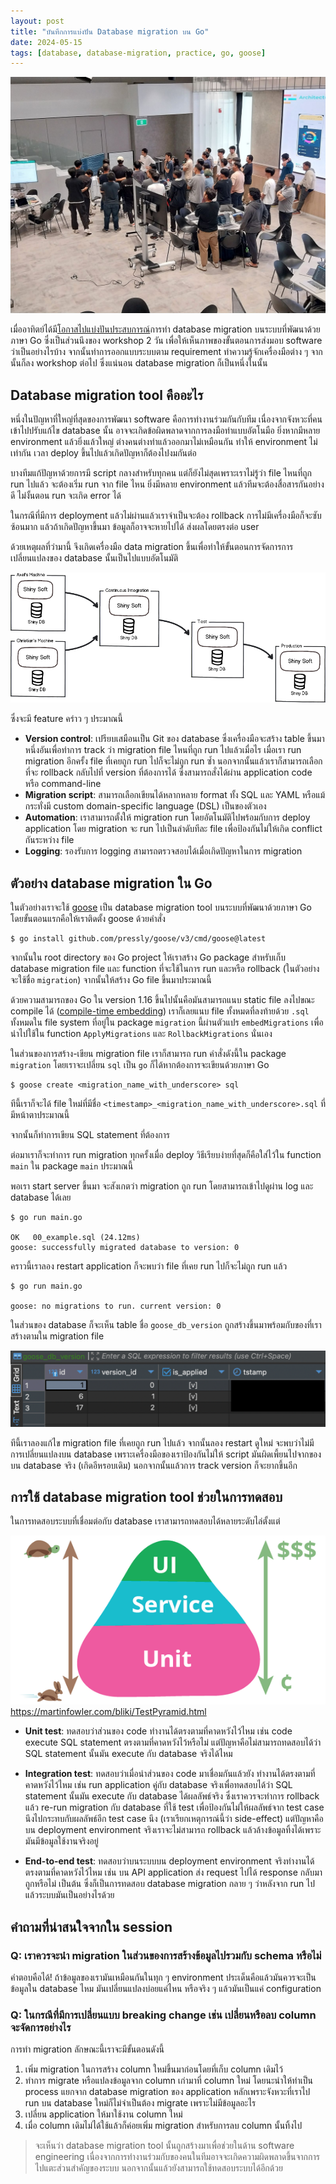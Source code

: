 ```yaml
---
layout: post
title: "บันทึกการแบ่งปัน Database migration บน Go"
date: 2024-05-15
tags: [database, database-migration, practice, go, goose]
---
```


![Go Workshop Summer](/assets/2024-05-15-go-workshop-summer.jpg)

เมื่ออาทิตย์ได้มี[โอกาสไปแบ่งปันประสบการณ์](https://medium.com/@rpithaksiripan/%E0%B9%81%E0%B8%9A%E0%B9%88%E0%B8%87%E0%B8%9B%E0%B8%B1%E0%B8%99%E0%B8%9B%E0%B8%A3%E0%B8%B0%E0%B8%AA%E0%B8%9A%E0%B8%81%E0%B8%B2%E0%B8%A3%E0%B8%93%E0%B9%8C-kbtg-go-software-engineering-bootcamp-%E0%B9%81%E0%B8%A5%E0%B8%B0%E0%B8%81%E0%B8%B4%E0%B8%88%E0%B8%81%E0%B8%A3%E0%B8%A3%E0%B8%A1-go-summer-workshop-3dd615ba265b)การทำ database migration บนระบบที่พัฒนาด้วยภาษา Go ซึ่งเป็นส่วนนึงของ workshop 2 วัน เพื่อให้เห็นภาพของขั้นตอนการส่งมอบ software ว่าเป็นอย่างไรบ้าง จากนั้นทำการออกแบบระบบตาม requirement
ทำความรู้จักเครื่องมือต่าง ๆ จากนั้นก็ลง workshop ต่อไป ซึ่งแน่นอน database migration ก็เป็นหนึ่งในนั้น  

## Database migration tool คืออะไร
หนึ่งในปัญหาที่ใหญ่ที่สุดของการพัฒนา software คือการทำงานร่วมกันกับทีม เนื่องจากจังหวะที่คนเข้าไปปรับแก้ไข database นั้น อาจจะเกิดข้อผิดพลาดจากการลงมือทำแบบอัตโนมือ ยิ่งหากมีหลาย environment แล้วยิ่งแล้วใหญ่ ต่างคนต่างทำแล้วออกมาไม่เหมือนกัน ทำให้ environment ไม่เท่ากัน เวลา deploy ขึ้นไปแล้วเกิดปัญหาก็ต้องไปงมกันต่อ  

บางทีมแก้ปัญหาด้วยการมี script กลางสำหรับทุกคน แต่ก็ยังไม่สุดเพราะเราไม่รู้ว่า file ไหนที่ถูก run ไปแล้ว จะต้องเริ่ม run จาก file ไหน ยิ่งมีหลาย environment แล้วทีมจะต้องสื่อสารกันอย่างดี ไม่งั้นตอน run จะเกิด error ได้  

ในกรณีที่มีการ deployment แล้วไม่ผ่านแล้วเราจำเป็นจะต้อง rollback การไม่มีเครื่องมือก็จะซับซ้อนมาก แล้วถ้าเกิดปัญหาขึ้นมา ข้อมูลก็อาจจะหายไปได้ ส่งผลโดยตรงต่อ user  

ด้วยเหตุผลที่ว่ามานี้ จึงเกิดเครื่องมือ data migration ขึ้นเพื่อทำให้ขั้นตอนการจัดการการเปลี่ยนแปลงของ database นั้นเป็นไปแบบอัตโนมัติ 

![Database migration](/assets/2024-05-15-database-migration.png)

ซึ่งจะมี feature คร่าว ๆ ประมาณนี้

- **Version control**: เปรียบเสมือนเป็น Git ของ database ซึ่งเครื่องมือจะสร้าง table ขึ้นมาหนึ่งอันเพื่อทำการ track ว่า migration file ไหนที่ถูก run ไปแล้วเมื่อไร เมื่อเรา run migration อีกครั้ง file ที่เคยถูก run ไปก็จะไม่ถูก run ซ้ำ นอกจากนั้นแล้วเราก็สามารถเลือกที่จะ rollback กลับไปที่ version ที่ต้องการได้ ซึ่งสามารถสั่งได้ผ่าน application code หรือ command-line
- **Migration script**: สามารถเลือกเขียนได้หลากหลาย format ทั้ง SQL และ YAML หรือแม้กระทั่งมี custom domain-specific language (DSL) เป็นของตัวเอง
- **Automation**: เราสามารถตั้งให้ migration run โดยอัตโนมัติไปพร้อมกับการ deploy application โดย migration จะ run ไปเป็นลำดับทีละ file เพื่อป้องกันไม่ให้เกิด conflict กันระหว่าง file
- **Logging**: รองรับการ logging สามารถตรวจสอบได้เมื่อเกิดปัญหาในการ migration

## ตัวอย่าง database migration ใน Go
ในตัวอย่างเราจะใช้ [goose](https://github.com/pressly/goose) เป็น database migration tool บนระบบที่พัฒนาด้วยภาษา Go โดยขั้นตอนแรกคือให้เราติดตั้ง goose ด้วยคำสั่ง

```shell
$ go install github.com/pressly/goose/v3/cmd/goose@latest
```

จากนั้นใน root directory ของ Go project ให้เราสร้าง Go package สำหรับเก็บ database migration file และ function ที่จะใช้ในการ run และหรือ rollback (ในตัวอย่างจะใช้ชื่อ `migration`) จากนั้นให้สร้าง Go file ขึ้นมาประมาณนี้

<script src="https://gist.github.com/raksit31667/fb4e12d2a2b686d3115c77c7f0a261d4.js"></script>

ด้วยความสามารถของ Go ใน version 1.16 ขึ้นไปนั้นคือมันสามารถแนบ static file ลงไปขณะ compile ได้ ([compile-time embedding](https://pkg.go.dev/embed)) เราก็เลยแนบ file ทั้งหมดที่ลงท้ายด้วย `.sql` ทั้งหมดใน file system ที่อยู่ใน package `migration` นี้ผ่านตัวแปร `embedMigrations` เพื่อนำไปใช้ใน function `ApplyMigrations` และ `RollbackMigrations` นั่นเอง  

ในส่วนของการสร้าง-เขียน migration file เราก็สามารถ run คำสั่งดังนี้ใน package `migration` โดยเราจะเปลี่ยน `sql` เป็น `go` ก็ได้หากต้องการจะเขียนด้วยภาษา Go

```shell
$ goose create <migration_name_with_underscore> sql
```

ทีนี้เราก็จะได้ file ใหม่ที่มีชื่อ `<timestamp>_<migration_name_with_underscore>.sql` ที่มีหน้าตาประมาณนี้

<script src="https://gist.github.com/raksit31667/16369c52677a8b7bba4207f286f1ee5d.js"></script>

จากนั้นก็ทำการเขียน SQL statement ที่ต้องการ  

ต่อมาเราก็จะทำการ run migration ทุกครั้งเมื่อ deploy วิธีเรียบง่ายที่สุดก็คือใส่ไว้ใน function `main` ใน package `main` ประมาณนี้

<script src="https://gist.github.com/raksit31667/144b6a1b1f7e9668f1ed42f7ce4e152b.js"></script>

พอเรา start server ขึ้นมา จะสังเกตว่า migration ถูก run โดยสามารถเข้าไปดูผ่าน log และ database ได้เลย

```shell
$ go run main.go

OK   00_example.sql (24.12ms)
goose: successfully migrated database to version: 0
```

คราวนี้เราลอง restart application ก็จะพบว่า file ที่เคย run ไปก็จะไม่ถูก run แล้ว

```shell
$ go run main.go

goose: no migrations to run. current version: 0
```

ในส่วนของ database ก็จะเห็น table ชื่อ `goose_db_version` ถูกสร้างขึ้นมาพร้อมกับของที่เราสร้างตามใน migration file

![Goose DB version](/assets/2024-05-15-goose-db-version.png)

ทีนี้เราลองแก้ไข migration file ที่เคยถูก run ไปแล้ว จากนั้นลอง restart ดูใหม่ จะพบว่าไม่มีการเปลี่ยนแปลงบน database เพราะเครื่องมือของเราป้องกันไม่ให้ script มันผิดเพี้ยนไปจากของบน database จริง (เกิดอีหรอบเดิม) นอกจากนั้นแล้วการ track version ก็จะยากขึ้นอีก 

## การใช้ database migration tool ช่วยในการทดสอบ
ในการทดสอบระบบที่เชื่อมต่อกับ database เราสามารถทดสอบได้หลายระดับไล่ตั้งแต่

![Test pyramid](/assets/2021-09-06-test-pyramid.png)
<https://martinfowler.com/bliki/TestPyramid.html>

- **Unit test**: ทดสอบว่าส่วนของ code ทำงานได้ตรงตามที่คาดหวังไว้ไหม เช่น code execute SQL statement ตรงตามที่คาดหวังไว้หรือไม่ แต่ปัญหาคือไม่สามารถทดสอบได้ว่า SQL statement นั้นมัน execute กับ database จริงได้ไหม

<script src="https://gist.github.com/raksit31667/7aceacb4779353f5cbfe04e5c6f03c0c.js"></script>

- **Integration test**: ทดสอบว่าเมื่อนำส่วนของ code มาเชื่อมกันแล้วยัง ทำงานได้ตรงตามที่คาดหวังไว้ไหม เช่น run application คู่กับ database จริงเพื่อทดสอบได้ว่า SQL statement นั้นมัน execute กับ database ได้ผลลัพธ์จริง ซึ่งเราควรจะทำการ rollback แล้ว re-run migration กับ database ที่ใช้ test เพื่อป้องกันไม่ให้ผลลัพธ์จาก test case นึงไปกระทบกับผลลัพธ์อีก test case นึง (เราเรียกเหตุการณ์นี้ว่า side-effect) แต่ปัญหาคือบน deployment environment จริงเราจะไม่สามารถ rollback แล้วล้างข้อมูลทิ้งได้เพราะมันมีข้อมูลใช้งานจริงอยู่

<script src="https://gist.github.com/raksit31667/26dbae113d500ede5e2fffde5a4e56b8.js"></script>

- **End-to-end test**: ทดสอบว่าบนระบบบน deployment environment จริงทำงานได้ตรงตามที่คาดหวังไว้ไหม เช่น บน API application ส่ง request ไปได้ response กลับมาถูกหรือไม่ เป็นต้น ซึ่งก็เป็นการทดสอบ database migration กลาย ๆ ว่าหลังจาก run ไปแล้วระบบมันเป็นอย่างไรด้วย

## คำถามที่น่าสนใจจากใน session

### Q: เราควรจะนำ migration ในส่วนของการสร้างข้อมูลไปรวมกับ schema หรือไม่
คำตอบคือได้! ถ้าข้อมูลของเรามันเหมือนกันในทุก ๆ environment ประเด็นคือแล้วมันควรจะเป็นข้อมูลใน database ไหม มันเปลี่ยนแปลงบ่อยแค่ไหน หรือจริง ๆ แล้วมันเป็นแค่ configuration

### Q: ในกรณีที่มีการเปลี่ยนแบบ breaking change เช่น เปลี่ยนหรือลบ column จะจัดการอย่างไร
การทำ migration ลักษณะนี้เราจะมีขั้นตอนดังนี้

1. เพิ่ม migration ในการสร้าง column ใหม่ขึ้นมาก่อนโดยที่เก็บ column เดิมไว้
2. ทำการ migrate หรือแปลงข้อมูลจาก column เก่ามาที่ column ใหม่ โดยนะนำให้ทำเป็น process แยกจาก database migration ของ application หลักเพราะจังหวะที่เราไป run บน database ใหม่ก็ไม่จำเป็นต้อง migrate เพราะไม่มีข้อมูลอะไร
3. เปลี่ยน application ให้มาใช้งาน column ใหม่
4. เมื่อ column เดิมไม่ได้ใช้แล้วก็ค่อยเพิ่ม migration สำหรับการลบ column นั้นทิ้งไป

> จะเห็นว่า database migration tool นั้นถูกสร้างมาเพื่อช่วยในด้าน software engineering เนื่องจากการทำงานร่วมกับของคนในทีมอาจจะเกิดความผิดพลาดขึ้นจากการไปแตะส่วนสำคัญของระบบ นอกจากนั้นแล้วยังสามารถใช้ทดสอบระบบได้อีกด้วย
